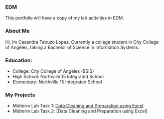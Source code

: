 ### EDM
This portfolio will have a copy of my lab activities in EDM.
### About Me
Hi, Im Casandra Tabuzo Lopez. Currently a college student in City College of Angeles, taking a Bachelor of Science in Information Systems.
### Education:
- College: City College of Angeles (BSIS)
- High School: Northville 15 Integrated School
- Elementary: Northville 15 Integrated School
### My Projects
- Midterm Lab Task 1: [Data Cleaning and Preparation using Excel](Midterm%20Lab%20Task%201/README.md)
- Midterm Lab Task 2: [Data Cleaning and Preparation using Excel]
